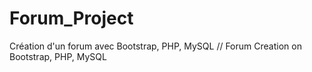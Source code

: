 # Forum_Project
Création d'un forum avec Bootstrap, PHP, MySQL // Forum Creation on Bootstrap, PHP, MySQL
